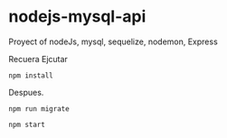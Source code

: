 # nodejs-mysql-api
Proyect  of nodeJs, mysql, sequelize,  nodemon, Express

Recuera Ejcutar

```
npm install

```

Despues.

```
npm run migrate

```


```
npm start

```
